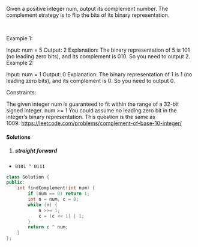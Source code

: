 Given a positive integer num, output its complement number. The complement strategy is to flip the bits of its binary representation.

 

Example 1:

Input: num = 5
Output: 2
Explanation: The binary representation of 5 is 101 (no leading zero bits), and its complement is 010. So you need to output 2.
Example 2:

Input: num = 1
Output: 0
Explanation: The binary representation of 1 is 1 (no leading zero bits), and its complement is 0. So you need to output 0.
 

Constraints:

The given integer num is guaranteed to fit within the range of a 32-bit signed integer.
num >= 1
You could assume no leading zero bit in the integer’s binary representation.
This question is the same as 1009: https://leetcode.com/problems/complement-of-base-10-integer/

#### Solutions

1. ##### straight forward

- `0101 ^ 0111`

```c++
class Solution {
public:
    int findComplement(int num) {
        if (num == 0) return 1;
        int n = num, c = 0;
        while (n) {
            n >>= 1;
            c = (c << 1) | 1;
        }
        return c ^ num;
    }
};
```